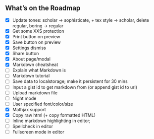 ## What’s on the Roadmap

- [x] Update tones: scholar → sophisticate, + tex style → scholar, delete regular, boring → regular
- [x] Get some XXS protection
- [x] Print button on preview
- [x] Save button on preview
- [x] Settings dismiss
- [x] Share button
- [x] About page/modal
- [x] Markdown cheatsheat
- [ ] Explain what Markdown is
- [ ] Markdown tutorial
- [ ] Save data to localstorage; make it persistent for 30 mins
- [ ] Input a gist id to get markdown from (or append gist id to url)
- [ ] Upload markdown file
- [ ] Night mode
- [ ] User specified font/color/size
- [x] Mathjax support
- [x] Copy raw html (+ copy formatted HTML)
- [ ] Inline markdown highlighting in editor;
- [ ] Spellcheck in editor
- [ ] Fullscreen mode in editor
